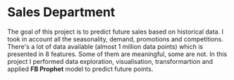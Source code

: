# Sales Department

The goal of this project is to predict future sales based on historical data. I took in account all the seasonality, demand, promotions and competitions. There's a lot of data available (almost 1 million data points) which is presented in 8 features. Some of them are meaningful, some are not. 
In this project I performed data exploration, visualisation, transformartion and applied **FB Prophet** model to predict future points.
